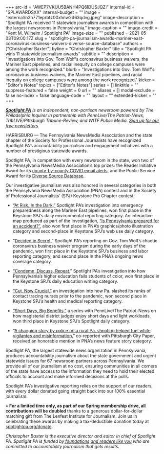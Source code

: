 +++
arc-id = "AWEP7VKUU5BANH4PQ6IDUSJQZI"
internal-id = "SPLAWARDSXX"
internal-budget = ""
image = "external/n2h771eprbtz00xhnw2d63qdvg.jpeg"
image-description = "Spotlight PA received 11 statewide journalism awards in competition with the largest newsrooms in Pennsylvania."
image-caption = ""
image-credit = "Kent M. Wilhelm / Spotlight PA"
image-size = ""
published = 2021-05-03T09:00:17Z
slug = "spotlight-pa-journalism-awards-mariner-east-coronavirus-business-waivers-diverse-source-database"
authors = ["Christopher Baxter"]
byline = "Christopher Baxter"
title = "Spotlight PA wins 11 statewide journalism awards"
subtitle = ""
description = "Investigations into Gov. Tom Wolf's coronavirus business waivers, the Mariner East pipelines, and racial inequity on college campuses were among the work recognized."
blurb = "Investigations into Gov. Tom Wolf's coronavirus business waivers, the Mariner East pipelines, and racial inequity on college campuses were among the work recognized."
kicker = "Editor's Notes"
topics = ["Editor's Notes"]
series = []
linktitle = ""
suppress-featured = false
weight = 0
url = ""
aliases = []
modal-exclude = false
no-index = false
language-code = ""
layout = ""
extended-kicker = ""
+++

<a href="https://www.spotlightpa.org/"><i><b>Spotlight PA</b></i></a><i> is an independent, non-partisan newsroom powered by The Philadelphia Inquirer in partnership with PennLive/The Patriot-News, TribLIVE/Pittsburgh Tribune-Review, and WITF Public Media. </i><a href="https://www.spotlightpa.org/newsletters"><i>Sign up for our free newsletters</i></a><i>.</i>

HARRISBURG — The Pennsylvania NewsMedia Association and the state chapter of the Society for Professional Journalists have recognized Spotlight PA’s accountability journalism and engagement initiatives with a number of prestigious statewide awards.

Spotlight PA, in competition with every newsroom in the state, won two of the Pennsylvania NewsMedia Association’s top prizes: the Reader Initiative Award for its <a href="https://www.spotlightpa.org/newsletters/covid/">county-by-county COVID email alerts</a>, and the Public Service Award for its <a href="https://sources.spotlightpa.org/">Diverse Source Database</a>.

<script src="https://www.spotlightpa.org/embed.js" async></script><div data-spl-embed-version="1" data-spl-src="https://www.spotlightpa.org/embeds/donate/?teaser_text=Our%20members%20allow%20Spotlight%20PA%20to%20keep%20our%20vital%20investigative%20journalism%20free%20and%20available%20to%20all.%20%3Cb%3ESupport%20our%20local%20journalism%20today%2C%20and%20all%20contributions%20will%20be%20DOUBLED.%3C%2Fb%3E&cta_text=YES%2C%20DOUBLE%20MY%20GIFT&eyebrow_text=SPRING%20MEMBERSHIP%20DRIVE"></div>

Our investigative journalism was also honored in several categories in both the Pennsylvania NewsMedia Association (PNA) contest and in the Society of Professional Journalists’ (SPJ) Keystone Pro Chapter contest:

- <a href="https://www.spotlightpa.org/series/mariner-east-pipeline/">“At Risk, In the Dark,”</a> Spotlight PA’s investigation into emergency preparedness along the Mariner East pipelines, won first place in the Keystone SPJ’s daily environmental reporting category. An interactive map produced as part of the investigation, <a href="https://www.spotlightpa.org/news/2020/10/mariner-east-pipeline-interactive-map-explore/">“Is Pennsylvania prepared for an accident?”</a>, also won first place in PNA’s graphics/photo illustration category and second-place in Keystone SPJ’s web use daily category.

- “<a href="https://www.spotlightpa.org/series/decided-in-secret/">Decided in Secret</a>,” Spotlight PA’s reporting on Gov. Tom Wolf’s chaotic coronavirus business waiver program during the early days of the pandemic, won first place in the Keystone SPJ’s business and labor reporting category, and second place in the PNA’s ongoing news coverage category.

- <a href="https://www.spotlightpa.org/news/2020/08/pennsylvania-public-universities-colleges-campus-racism/">“Condemn, Discuss, Repeat,</a>” Spotlight PA’s investigation into how Pennsylvania’s higher education fails students of color, won first place in the Keystone SPJ’s daily education writing category.

- <a href="https://www.spotlightpa.org/news/2020/04/pennsylvania-coronavirus-investigation-contact-tracing-nurses-budget-cuts/">“Cut, Now Crucial,”</a> an investigation into how Pa. slashed its ranks of contact tracing nurses prior to the pandemic, won second place in Keystone SPJ’s health and medical reporting category.

- <a href="https://www.spotlightpa.org/series/short-days-big-benefits/">“Short Days, Big Benefits,”</a> a series with PennLive/The Patriot-News on how magisterial district judges enjoy short days and light workloads, won third place in Keystone SPJ’s Spotlight daily category.

- “<a href="https://www.spotlightpa.org/news/2020/09/pa-state-police-bedford-shooting-civil-rights-marchers/">A changing story by police on a rural Pa. shooting helped fuel white vigilantes and misinformation</a>,” co-reported with Pittsburgh City Paper, received an honorable mention in PNA’s news feature story category.

<script src="https://www.spotlightpa.org/embed.js" async></script><div data-spl-embed-version="1" data-spl-src="https://www.spotlightpa.org/embeds/newsletter/"></div>

Spotlight PA, the largest statewide news organization in Pennsylvania, produces accountability journalism about the state government and urgent statewide issues for 67 newsroom partners across Pennsylvania. We provide all of our journalism at no cost, ensuring communities in all corners of the state have access to the information they need to hold their elected officials to account and make informed decisions at the polls.

Spotlight PA’s investigative reporting relies on the support of our readers, with every dollar donated going straight back into our 100% essential journalism.

» <b>For a limited time only, as part of our Spring membership drive, all contributions will be doubled</b> thanks to a generous dollar-for-dollar matching gift from The Lenfest Institute for Journalism. Join us in celebrating these awards by making a tax-deductible donation today at <a href="/donate?campaign=701Dn000000YgozIAC">spotlightpa.org/donate</a>.

<i>Christopher Baxter is the executive director and editor in chief of Spotlight PA. Spotlight PA is funded by</i><a href="https://www.spotlightpa.org/support"><i> foundations</i></a><i> </i><a href="https://www.spotlightpa.org/support"><i>and readers like you</i></a><i> who are committed to accountability journalism that gets results.</i>
